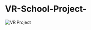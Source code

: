 # VR-School-Project-
![VR Project](https://github.com/GamedevBranislav/VR-School-Project-/assets/61313508/c3005b88-6f4b-443a-91c3-ca3bc2bcf537)

